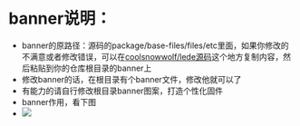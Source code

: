 # banner说明：
- banner的原路径：源码的package/base-files/files/etc里面，如果你修改的不满意或者修改错误，可以在[coolsnowwolf/lede源码](https://github.com/coolsnowwolf/lede.git)这个地方复制内容，然后粘贴到你的仓库根目录的banner上
- 修改banner的话，在根目录有个banner文件，修改他就可以了
- 有能力的请自行修改根目录banner图案，打造个性化固件
- banner作用，看下图
- <img src="https://github.com/danshui-git/shuoming/blob/master/doc/banner.png" />
